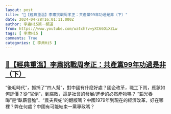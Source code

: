 ```yaml
---
layout: post
title: "🌟【經典重溫】李肅挑戰周孝正：共產黨99年功過是非（下）"
date: 2024-04-28T16:01:11.000Z
author: 李肅Hi5第一頻道
from: https://www.youtube.com/watch?v=yXC66OiXZLw
tags: [ 李肃Hi5 ]
comments: True
categories: [ 李肃Hi5 ]
---
```

<!--1714320071000-->
[🌟【經典重溫】李肅挑戰周孝正：共產黨99年功過是非（下）](https://www.youtube.com/watch?v=yXC66OiXZLw)
------

<div>
“後毛時代”，抓捕了“四人幫”，對中國有什麼好處？國企改革，職工下崗，應該如何評價？從“官倒”，到腐敗，這是社會的發展/進步的必然產物嗎？ “韜光養晦”是“臥薪嘗膽”、“農夫與蛇”的翻版嗎？中國1979年到現在的經濟改革，好在哪裡？弊在何處？中國有可能結束一黨專政嗎？
</div>
